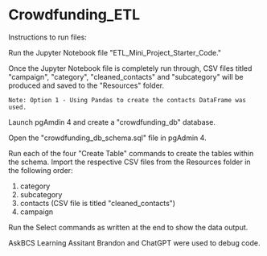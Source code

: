 # Crowdfunding_ETL

Instructions to run files:

Run the Jupyter Notebook file "ETL_Mini_Project_Starter_Code."

Once the Jupyter Notebook file is completely run through, CSV files titled "campaign", "category", "cleaned_contacts" and "subcategory" will be produced and saved to the "Resources" folder.

    Note: Option 1 - Using Pandas to create the contacts DataFrame was used.

Launch pgAmdin 4 and create a "crowdfunding_db" database.

Open the "crowdfunding_db_schema.sql" file in pgAdmin 4.

Run each of the four "Create Table" commands to create the tables within the schema. Import the respective CSV files from the Resources folder in the following order:
1. category
2. subcategory
3. contacts (CSV file is titled "cleaned_contacts")
4. campaign

Run the Select commands as written at the end to show the data output.

AskBCS Learning Assitant Brandon and ChatGPT were used to debug code.